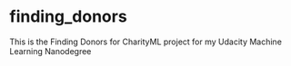 # finding_donors
This is the Finding Donors for CharityML project for my Udacity Machine Learning Nanodegree
